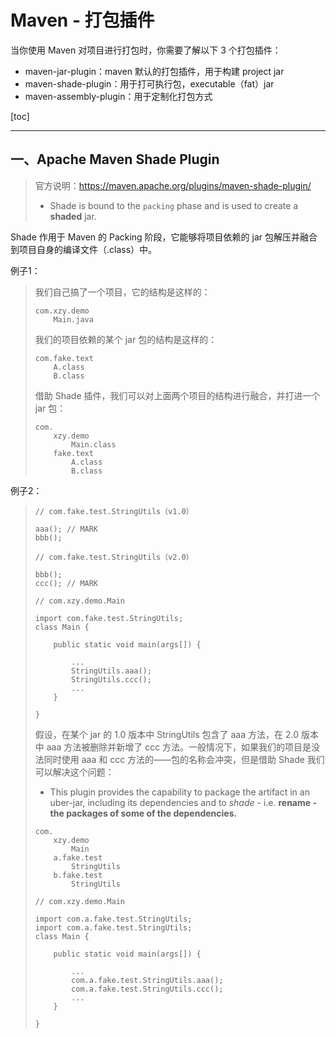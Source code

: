 # Maven - 打包插件



当你使用 Maven 对项目进行打包时，你需要了解以下 3 个打包插件：

-   maven-jar-plugin：maven 默认的打包插件，用于构建 project jar
-   maven-shade-plugin：用于打可执行包，executable（fat）jar
-   maven-assembly-plugin：用于定制化打包方式



[toc]



---

## 一、Apache Maven Shade Plugin

>   官方说明：https://maven.apache.org/plugins/maven-shade-plugin/
>
>   -   Shade is bound to the `packing` phase and is used to create a **shaded** jar.

Shade 作用于 Maven 的 Packing 阶段，它能够将项目依赖的 jar 包解压并融合到项目自身的编译文件（.class）中。

例子1：

>   我们自己搞了一个项目，它的结构是这样的：
>
>   ```
>   com.xzy.demo
>       Main.java
>   ```
>
>   我们的项目依赖的某个 jar 包的结构是这样的：
>
>   ```
>   com.fake.text
>       A.class
>       B.class
>   ```
>
>   借助 Shade 插件，我们可以对上面两个项目的结构进行融合，并打进一个 jar 包：
>
>   ```
>   com.
>       xzy.demo
>           Main.class
>       fake.text
>           A.class
>           B.class
>   ```

例子2：

>   ```
>   // com.fake.test.StringUtils（v1.0）
>   
>   aaa(); // MARK
>   bbb();
>   ```
>
>   ```
>   // com.fake.test.StringUtils（v2.0）
>   
>   bbb();
>   ccc(); // MARK
>   ```
>
>   ```
>   // com.xzy.demo.Main
>   
>   import com.fake.test.StringUtils;
>   class Main {
>   
>       public static void main(args[]) {
>       
>           ...
>           StringUtils.aaa();
>           StringUtils.ccc();
>           ...
>       }
>   
>   }
>   ```
>
>   假设，在某个 jar 的 1.0 版本中 StringUtils 包含了 aaa 方法，在 2.0 版本中 aaa 方法被删除并新增了 ccc 方法。一般情况下，如果我们的项目是没法同时使用 aaa 和 ccc 方法的——包的名称会冲突，但是借助 Shade 我们可以解决这个问题：
>
>   -   This plugin provides the capability to package the artifact in an uber-jar, including its dependencies and to *shade* - i.e. **rename - the packages of some of the dependencies.**
>
>   ```
>   com.
>       xzy.demo
>           Main
>       a.fake.test
>           StringUtils
>       b.fake.test
>           StringUtils
>   ```
>
>   ```
>   // com.xzy.demo.Main
>   
>   import com.a.fake.test.StringUtils;
>   import com.a.fake.test.StringUtils;
>   class Main {
>   
>       public static void main(args[]) {
>       
>           ...
>           com.a.fake.test.StringUtils.aaa();
>           com.a.fake.test.StringUtils.ccc();
>           ...
>       }
>   
>   }
>   ```